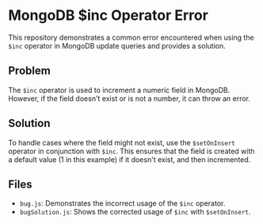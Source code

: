 # MongoDB $inc Operator Error
This repository demonstrates a common error encountered when using the `$inc` operator in MongoDB update queries and provides a solution.

## Problem
The `$inc` operator is used to increment a numeric field in MongoDB. However, if the field doesn't exist or is not a number, it can throw an error.

## Solution
To handle cases where the field might not exist, use the `$setOnInsert` operator in conjunction with `$inc`. This ensures that the field is created with a default value (1 in this example) if it doesn't exist, and then incremented.

## Files
* `bug.js`: Demonstrates the incorrect usage of the `$inc` operator.
* `bugSolution.js`: Shows the corrected usage of `$inc` with `$setOnInsert`.